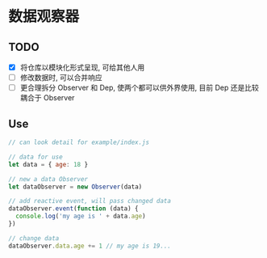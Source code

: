 # 数据观察器

## TODO

- [x] 将仓库以模块化形式呈现, 可给其他人用
- [ ] 修改数据时, 可以合并响应
- [ ] 更合理拆分 Observer 和 Dep, 使两个都可以供外界使用, 目前 Dep 还是比较耦合于 Observer

## Use

```js
// can look detail for example/index.js

// data for use
let data = { age: 18 }

// new a data Observer
let dataObserver = new Observer(data)

// add reactive event, will pass changed data
dataObserver.event(function (data) {
  console.log('my age is ' + data.age)
})

// change data
dataObserver.data.age += 1 // my age is 19...
```